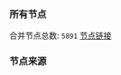 ### 所有节点
合并节点总数: `5891`
[节点链接](https://github.com/rzhy1/33/raw/master/sub/sub_merge_base64.txt)

### 节点来源
